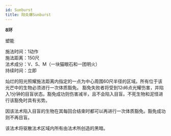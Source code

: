 ```yaml
---
id: Sunburst
title: 阳炎爆Sunburst
---
```


**8环**

塑能

施法时间：1动作  
施法距离：150尺  
法术成分：V、S、M（一块猫眼石和一团明火）  
持续时间：立即  


灿烂的阳光照耀施法距离内指定的一点为中心周围60尺半径的区域。所有位于该光芒中的生物必须进行一次体质豁免。
豁免失败者将受到12d6点光耀伤害，并陷入1分钟的目盲状态。豁免成功则伤害减半，且不会陷入目盲。不死生物和泥怪进行该豁免时具有劣势。


因该法术陷入目盲的生物在其每回合结束时都可以再进行一次体质豁免。豁免成功则不再目盲。


该法术将驱散法术区域内所有由法术所创造的黑暗。
